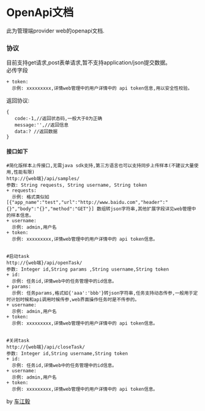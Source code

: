 # OpenApi文档
此为管理端provider web的openapi文档.

### 协议
目前支持get请求,post表单请求,暂不支持application/json提交数据。<br/>
必传字段
```
+ token:
  示例: xxxxxxxxx,详情web管理中的用户详情中的 api token信息,用以安全性校验。
```
返回协议:
```
{
   code:-1,//返回状态码,一般大于0为正确
   message:'',//返回信息
   data:? //返回数据
}
```

#### 接口如下
```
#简化版样本上传接口,无需java sdk支持,第三方语言也可以支持同步上传样本(不建议大量使用,性能有限)
http://{web端}/api/samples/
参数: String requests, String username, String token
+ requests:
  示例: 格式类似如[{"app_name":"test","url":"http://www.baidu.com","header":"{}","body":"{}","method":"GET"}] 数组转json字符串,其他扩展字段详见web管理中的样本信息。
+ username:
  示例: admin,用户名
+ token:
  示例: xxxxxxxxx,详情web管理中的用户详情中的 api token信息。
 

#启动task
http://{web端}/api/openTask/
参数: Integer id,String params ,String username,String token
+ id:
  示例: 任务id,详情web中的任务管理中的id信息。
+ params:
  示例: 任务params,格式如{'aaa':'bbb'}转json字符串,任务支持动态传参,一般用于定时计划时候和api调用时候传参,web界面操作任务时是不传参的。
+ username:
  示例: admin,用户名
+ token:
  示例: xxxxxxxxx,详情web管理中的用户详情中的 api token信息。


#关闭task
http://{web端}/api/closeTask/
参数: Integer id,String username,String token
+ id:
  示例: 任务id,详情web中的任务管理中的id信息。
+ username:
  示例: admin,用户名
+ token:
  示例: xxxxxxxxx,详情web管理中的用户详情中的 api token信息。

   ```

by [车江毅](https://www.cnblogs.com/chejiangyi/)